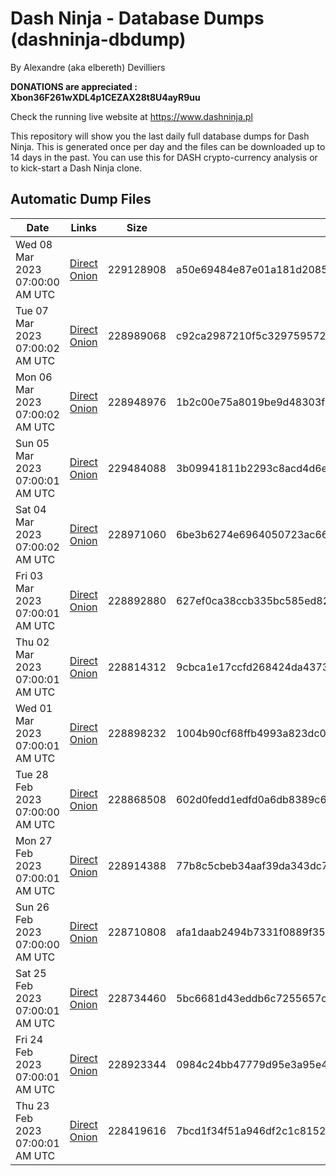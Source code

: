 # Dash Ninja - Database Dumps (dashninja-dbdump)
By Alexandre (aka elbereth) Devilliers

**DONATIONS are appreciated : Xbon36F261wXDL4p1CEZAX28t8U4ayR9uu**

Check the running live website at https://www.dashninja.pl

This repository will show you the last daily full database dumps for Dash Ninja. This is generated once per day and the files can be downloaded up to 14 days in the past.
You can use this for DASH crypto-currency analysis or to kick-start a Dash Ninja clone.


## Automatic Dump Files
| Date | Links | Size | SHA256 |
|--|--|--|--|
| Wed 08 Mar 2023 07:00:00 AM UTC | [Direct](https://oshi.at/QjAL) [Onion](http://5ety7tpkim5me6eszuwcje7bmy25pbtrjtue7zkqqgziljwqy3rrikqd.onion/QjAL) | 229128908 | a50e69484e87e01a181d2085acf403e0e8716f6a697949c5d658867243947ffa | 
| Tue 07 Mar 2023 07:00:02 AM UTC | [Direct](https://oshi.at/EiQE) [Onion](http://5ety7tpkim5me6eszuwcje7bmy25pbtrjtue7zkqqgziljwqy3rrikqd.onion/EiQE) | 228989068 | c92ca2987210f5c329759572dedb62c27d4664c149fb056686fb8a1558434dbc | 
| Mon 06 Mar 2023 07:00:02 AM UTC | [Direct](https://oshi.at/VsKw) [Onion](http://5ety7tpkim5me6eszuwcje7bmy25pbtrjtue7zkqqgziljwqy3rrikqd.onion/VsKw) | 228948976 | 1b2c00e75a8019be9d48303f2ac0d7800a927f5362f03c91795a9f76d42f7d7f | 
| Sun 05 Mar 2023 07:00:01 AM UTC | [Direct](https://oshi.at/jBrX) [Onion](http://5ety7tpkim5me6eszuwcje7bmy25pbtrjtue7zkqqgziljwqy3rrikqd.onion/jBrX) | 229484088 | 3b09941811b2293c8acd4d6eec6b6d43309b05b68c4f3e95a15cec926c67e7ac | 
| Sat 04 Mar 2023 07:00:02 AM UTC | [Direct](https://oshi.at/PfHy) [Onion](http://5ety7tpkim5me6eszuwcje7bmy25pbtrjtue7zkqqgziljwqy3rrikqd.onion/PfHy) | 228971060 | 6be3b6274e6964050723ac662d7d3656e9d63301047c8ccf04a3103cc1f398b1 | 
| Fri 03 Mar 2023 07:00:01 AM UTC | [Direct](https://oshi.at/sXpT) [Onion](http://5ety7tpkim5me6eszuwcje7bmy25pbtrjtue7zkqqgziljwqy3rrikqd.onion/sXpT) | 228892880 | 627ef0ca38ccb335bc585ed82d2437dad566daa03e829b257e4dbb7a206b9dd3 | 
| Thu 02 Mar 2023 07:00:01 AM UTC | [Direct](https://oshi.at/Erap) [Onion](http://5ety7tpkim5me6eszuwcje7bmy25pbtrjtue7zkqqgziljwqy3rrikqd.onion/Erap) | 228814312 | 9cbca1e17ccfd268424da4373dcdd6018f389cf02ec234de4a2b5f9b10a525b0 | 
| Wed 01 Mar 2023 07:00:01 AM UTC | [Direct](https://oshi.at/pEbh) [Onion](http://5ety7tpkim5me6eszuwcje7bmy25pbtrjtue7zkqqgziljwqy3rrikqd.onion/pEbh) | 228898232 | 1004b90cf68ffb4993a823dc0cd17fb130992b684666f78c2aebc889f9129b56 | 
| Tue 28 Feb 2023 07:00:00 AM UTC | [Direct]() [Onion]() | 228868508 | 602d0fedd1edfd0a6db8389c66dfb755ee0a746f57d5221a8f995749274222df | 
| Mon 27 Feb 2023 07:00:01 AM UTC | [Direct]() [Onion]() | 228914388 | 77b8c5cbeb34aaf39da343dc7f27a132f3953b63ab8a02634b601260186783c6 | 
| Sun 26 Feb 2023 07:00:00 AM UTC | [Direct](https://oshi.at/oPBM) [Onion](http://5ety7tpkim5me6eszuwcje7bmy25pbtrjtue7zkqqgziljwqy3rrikqd.onion/oPBM) | 228710808 | afa1daab2494b7331f0889f355e96d9141bfe8bb5865ffd2115d1d8862fc40ec | 
| Sat 25 Feb 2023 07:00:01 AM UTC | [Direct](https://oshi.at/hDaf) [Onion](http://5ety7tpkim5me6eszuwcje7bmy25pbtrjtue7zkqqgziljwqy3rrikqd.onion/hDaf) | 228734460 | 5bc6681d43eddb6c7255657cd9d0546742798838b344422bb5d66cab987dd282 | 
| Fri 24 Feb 2023 07:00:01 AM UTC | [Direct](https://oshi.at/NdZj) [Onion](http://5ety7tpkim5me6eszuwcje7bmy25pbtrjtue7zkqqgziljwqy3rrikqd.onion/NdZj) | 228923344 | 0984c24bb47779d95e3a95e42d8d551796d0dc2bb2a0eb2b3f658777db8d7a19 | 
| Thu 23 Feb 2023 07:00:01 AM UTC | [Direct](https://oshi.at/bLsd) [Onion](http://5ety7tpkim5me6eszuwcje7bmy25pbtrjtue7zkqqgziljwqy3rrikqd.onion/bLsd) | 228419616 | 7bcd1f34f51a946df2c1c8152b689865183cb23aa5f16b743a9335ab03317a38 | 
